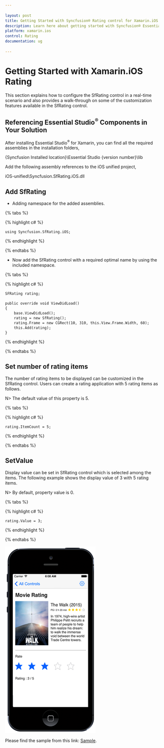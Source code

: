 ```yaml
---

layout: post
title: Getting Started with Syncfusion® Rating control for Xamarin.iOS
description: Learn here about getting started with Syncfusion® Essential® Xamarin.iOS Rating Control, its elements, features, and more.
platform: xamarin.ios
control: Rating
documentation: ug

---
```


# Getting Started with Xamarin.iOS Rating

This section explains how to configure the SfRating control in a real-time scenario and also provides a walk-through on some of the customization features available in the SfRating control.

## Referencing Essential Studio<sup>®</sup> Components in Your Solution

After installing Essential Studio<sup>®</sup> for Xamarin, you can find all the required assemblies in the installation folders,

{Syncfusion Installed location}\Essential Studio {version number}\lib

Add the following assembly references to the iOS unified project,

iOS-unified\Syncfusion.SfRating.iOS.dll

## Add SfRating

* Adding namespace for the added assemblies. 

{% tabs %}

{% highlight c# %}
	
	using Syncfusion.SfRating.iOS;
	
{% endhighlight %}

{% endtabs %}

* Now add the SfRating control with a required optimal name by using the included namespace.

{% tabs %}

{% highlight c# %}

	SFRating rating;
	
	public override void ViewDidLoad()
	{
		base.ViewDidLoad();
		rating = new SfRating();
		rating.Frame = new CGRect(10, 310, this.View.Frame.Width, 60);
		this.Add(rating);
	}
	
{% endhighlight %}

{% endtabs %}

## Set number of rating items

The number of rating items to be displayed can be customized in the SfRating control. Users can create a rating application with 5 rating items as follows.

N> The default value of this property is 5.

{% tabs %}

{% highlight c# %}

    rating.ItemCount = 5;

{% endhighlight %}

{% endtabs %}

## SetValue

Display value can be set in SfRating control which is selected among the items. The following example shows the display value of 3 with 5 rating items. 

N> By default, property value is 0.

{% tabs %}

{% highlight c# %}

    rating.Value = 3;

{% endhighlight %}

{% endtabs %}

![Rating application using SFRating](images/gettingstarted.png)

Please find the sample from this link: [Sample](http://www.syncfusion.com/downloads/support/directtrac/general/ze/SfRating_GettingStarted1345326680.zip).
